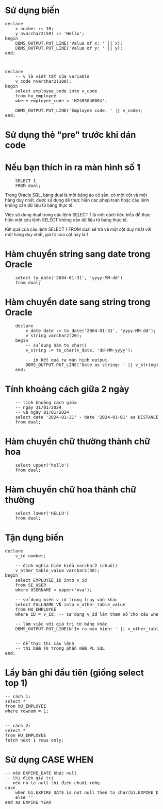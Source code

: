 # Sử dụng biến
<pre>
declare
    x number := 10;
    y nvarchar2(50) := 'Hello';
begin
    DBMS_OUTPUT.PUT_LINE('Value of x: ' || x);
    DBMS_OUTPUT.PUT_LINE('Value of y: ' || y);
end;
</pre>
<br>

<pre>
declare
    -- v là viết tắt của variable
    v_code nvarchar2(100);
begin
    select employee_code into v_code
    from hu_employee
    where employee_code = 'H2403040004';

    DBMS_OUTPUT.PUT_LINE('Employee code: ' || v_code);
end;
</pre>

# Sử dụng thẻ "pre" trước khi dán code

# Nếu bạn thích in ra màn hình số 1
<pre>
    SELECT 1
    FROM dual;
</pre>

Trong Oracle SQL, bảng dual là một bảng ảo có sẵn, có một cột và một hàng duy nhất, được sử dụng để thực hiện các phép toán hoặc câu lệnh không cần dữ liệu từ bảng thực tế.
<br>

Việc sử dụng dual trong câu lệnh SELECT 1 là một cách tiêu biểu để thực hiện một câu lệnh SELECT không cần dữ liệu từ bảng thực tế.
<br>

Kết quả của câu lệnh SELECT 1 FROM dual sẽ trả về một cột duy nhất với một hàng duy nhất, giá trị của cột này là 1.

# Hàm chuyển string sang date trong Oracle
<pre>
    select to_date('2004-01-31', 'yyyy-MM-dd')
    from dual;
</pre>

# Hàm chuyển date sang string trong Oracle
<pre>
    declare
        v_date date := to_date('2004-01-31', 'yyyy-MM-dd');
        v_string varchar2(20);
    begin
        -- sử dụng hàm to_char()
        v_string := to_char(v_date, 'dd-MM-yyyy');
        
        -- in kết quả ra màn hình output
        DBMS_OUTPUT.PUT_LINE('Date as string: ' || v_string);
    end;
</pre>

# Tính khoảng cách giữa 2 ngày
<pre>
    -- tính khoảng cách giữa
    -- ngày 31/01/2024
    -- và ngày 01/01/2024
    select date '2024-01-31' - date '2024-01-01' as DISTANCE
    from dual;
</pre>

# Hàm chuyển chữ thường thành chữ hoa
<pre>
    select upper('hello')
    from dual;
</pre>

# Hàm chuyển chữ hoa thành chữ thường
<pre>
    select lower('HELLO')
    from dual;
</pre>

# Tận dụng biến
<pre>declare
    v_id number;
    
    -- định nghĩa biến kiểu varchar2 (chuỗi)
    v_other_table_value varchar2(50);
begin
    select EMPLOYEE_ID into v_id
    from SE_USER
    where USERNAME = upper('nva');
    
    -- sử dụng biến v_id trong truy vấn khác
    select FULLNAME_VN into v_other_table_value
    from HU_EMPLOYEE
    where ID = v_id; -- sử dụng v_id làm tham số cho câu where

    -- làm việc với giá trị từ bảng khác
    DBMS_OUTPUT.PUT_LINE(N'In ra màn hình: ' || v_other_table_value);
    
    
    -- để thực thi câu lệnh
    -- thì bấm F8 trong phần mềm PL SQL
end;</pre>

# Lấy bản ghi đầu tiên (giống select top 1)
<pre>-- cách 1:
select *
from HU_EMPLOYEE
where rownum = 1;


-- cách 2:
select *
from HU_EMPLOYEE
fetch next 1 rows only;</pre>

# Sử dụng CASE WHEN
<pre>-- nếu EXPIRE_DATE khác null
-- thì điền giá trị
-- nếu nó là null thì điền chuỗi rỗng
case
    when b1.EXPIRE_DATE is not null then to_char(b1.EXPIRE_DATE, 'dd/MM/yyyy')
    else ''
end as EXPIRE_YEAR</pre>
